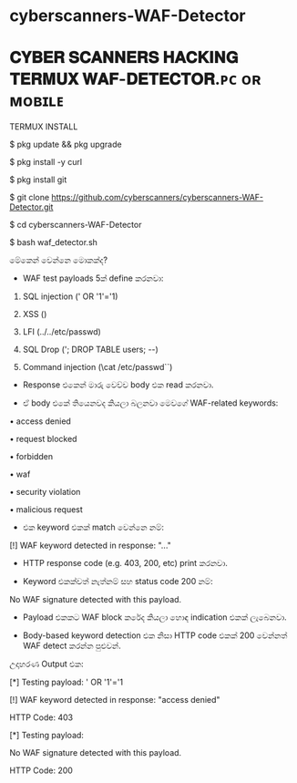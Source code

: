 # cyberscanners-WAF-Detector

# 𝐂𝐘𝐁𝐄𝐑 𝐒𝐂𝐀𝐍𝐍𝐄𝐑𝐒 𝐇𝐀𝐂𝐊𝐈𝐍𝐆 𝐓𝐄𝐑𝐌𝐔𝐗 𝐖𝐀𝐅-𝐃𝐄𝐓𝐄𝐂𝐓𝐎𝐑.ᴘᴄ ᴏʀ ᴍᴏʙɪʟᴇ

TERMUX INSTALL

$ pkg update && pkg upgrade

$ pkg install -y curl

$ pkg install git

$ git clone https://github.com/cyberscanners/cyberscanners-WAF-Detector.git

$ cd cyberscanners-WAF-Detector

$ bash waf_detector.sh


මේකෙන් වෙන්නෙ මොකක්ද?

* WAF test payloads 5ක් define කරනවා:

1) SQL injection (' OR '1'='1)

2) XSS (<script>alert(1)</script>)

3) LFI (../../etc/passwd)

4) SQL Drop ('; DROP TABLE users; --)

5) Command injection (\cat /etc/passwd``)

* Response එකෙන් මාරු වෙච්ච body එක read කරනවා.

* ඒ body එකේ තියෙනවද කියලා බලනවා මෙවගේ WAF-related keywords:

• access denied

• request blocked

• forbidden

• waf

• security violation

• malicious request

* එක keyword එකක් match වෙන්නෙ නම්:

[!] WAF keyword detected in response: "..."


* HTTP response code (e.g. 403, 200, etc) print කරනවා.

* Keyword එකක්වත් නැත්නම් සහ status code 200 නම්:

No WAF signature detected with this payload.

* Payload එකකට WAF block කරේද කියලා හොඳ indication එකක් ලැබෙනවා.

* Body-based keyword detection එක නිසා HTTP code එකක් 200 වෙන්නත් WAF detect කරන්න පුළුවන්.

උදාහරණ Output එක:

[*] Testing payload: ' OR '1'='1

[!] WAF keyword detected in response: "access denied"

HTTP Code: 403



[*] Testing payload: <script>alert(1)</script>

No WAF signature detected with this payload.

HTTP Code: 200

